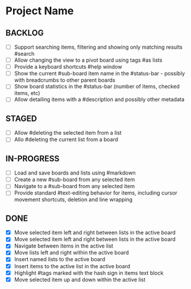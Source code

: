 # Project Name
## BACKLOG
- [ ] Support searching items, filtering and showing only matching results #search
- [ ] Allow changing the view to a pivot board using tags #as lists
- [ ] Provide a keyboard shortcuts #help window
- [ ] Show the current #sub-board item name in the #status-bar - possibly with breadcrumbs to other parent boards
- [ ] Show board statistics in the #status-bar (number of items, checked items, etc)
- [ ] Allow detailing items with a #description and possibly other metadata
## STAGED
- [ ] Allow #deleting the selected item from a list
- [ ] Allo #deleting the current list from a board
## IN-PROGRESS
- [ ] Load and save boards and lists using #markdown
- [ ] Create a new #sub-board from any selected item
- [ ] Navigate to a #sub-board from any selected item
- [ ] Provide standard #text-editing behavior for items, including cursor movement shortcuts, deletion and line wrapping
## DONE
- [x] Move selected item left and right between lists in the active board
- [x] Move selected item left and right between lists in the active board
- [x] Navigate between items in the active list
- [x] Move lists left and right within the active board
- [x] Insert named lists to the active board
- [x] Insert items to the active list in the active board
- [x] Highlight #tags marked with the hash sign in items text block
- [x] Move selected item up and down within the active list
